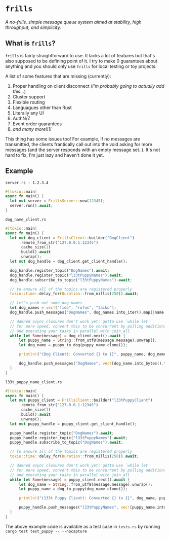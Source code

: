 # `frills`
*A no-frills, simple message queue system aimed at stability, high throughput, and simplicity.*

## What is `frills`?
`frills` is fairly straightforward to use. It lacks a lot of features but that's also supposed to be defining point of it. I try to make 0 guarantees about anything and you should only use `frills` for local testing or toy projects.

A list of some features that are missing (currently):

1. Proper handling on client disconnect (_I'm probably going to actually add this..._)
2. Cluster support
3. Flexible routing
4. Languagues other than Rust
5. Literally any UI
6. AuthN/Z
7. Event order guarantees
8. _and many more!!1!_

This thing has some issues too! For example, if no messages are transmitted, the clients frantically call out into the void asking for more messages (and the server responds with an empty message set..). It's not hard to fix, I'm just lazy and haven't done it yet. 

## Example
`server.rs - 1.2.3.4`
```rust
#[tokio::main]
async fn main() {
  let mut server = FrillsServer::new(12345);
  server.run().await;
}
```

`dog_name_client.rs`
```rust
#[tokio::main]
async fn main() {
  let mut dog_client = FrillsClient::builder("DogClient")
      .remote_from_str("127.0.0.1:12345")
      .cache_size(1)
      .build().await
      .unwrap();
  let mut dog_handle = dog_client.get_client_handle();

  dog_handle.register_topic("DogNames").await;
  dog_handle.register_topic("l33tPuppyNames").await;
  dog_handle.subscribe_to_topic("l33tPuppyNames").await;

  // to ensure all of the topics are registered properly
  tokio::time::delay_for(Duration::from_millis(250)).await;

  // let's push out some dog names
  let dog_names = vec!["fido", "rufus", "taiko"];
  dog_handle.push_messages("DogNames", dog_names.into_iter().map(|name| name.as_bytes().to_vec()).collect()).await;

  // damned async closures don't work yet; gotta use `while let`
  // for more speed, convert this to be concurrent by pulling additional messages
  // and executing your tasks in parallel with join_all
  while let Some(message) = dog_client.next().await {
      let puppy_name = String::from_utf8(message.message).unwrap();
      let dog_name = puppy_to_dog(puppy_name.clone());

      println!("(Dog Client): Converted {} to {}", puppy_name, dog_name);

      dog_handle.push_messages("DogNames", vec![dog_name.into_bytes().to_vec()]).await
  }
}
```

`l33t_puppy_name_client.rs`
```rust
#[tokio::main]
async fn main() {
  let mut puppy_client = FrillsClient::builder("l33tPuppyClient")
      .remote_from_str("127.0.0.1:12345")
      .cache_size(1)
      .build().await
      .unwrap();
  let mut puppy_handle = puppy_client.get_client_handle();

  puppy_handle.register_topic("DogNames").await;
  puppy_handle.register_topic("l33tPuppyNames").await;
  puppy_handle.subscribe_to_topic("DogNames").await;

  // to ensure all of the topics are registered properly
  tokio::time::delay_for(Duration::from_millis(250)).await;

  // damned async closures don't work yet; gotta use `while let`
  // for more speed, convert this to be concurrent by pulling additional messages
  // and executing your tasks in parallel with join_all
  while let Some(message) = puppy_client.next().await {
      let dog_name = String::from_utf8(message.message).unwrap();
      let puppy_name = dog_to_puppy(dog_name.clone());

      println!("(133t Puppy Client): Converted {} to {}", dog_name, puppy_name);

      puppy_handle.push_messages("l33tPuppyNames", vec![puppy_name.into_bytes().to_vec()]).await
  }
}
```

The above example code is available as a test case in `tests.rs` by running `cargo test test_puppy -- --nocapture`
